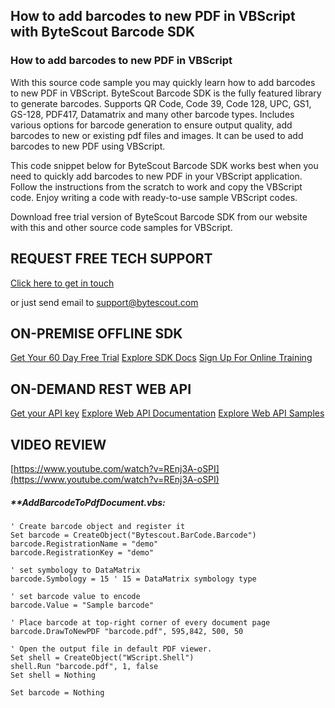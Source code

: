 ## How to add barcodes to new PDF in VBScript with ByteScout Barcode SDK

### How to add barcodes to new PDF in VBScript

With this source code sample you may quickly learn how to add barcodes to new PDF in VBScript. ByteScout Barcode SDK is the fully featured library to generate barcodes. Supports QR Code, Code 39, Code 128, UPC, GS1, GS-128, PDF417, Datamatrix and many other barcode types. Includes various options for barcode generation to ensure output quality, add barcodes to new or existing pdf files and images. It can be used to add barcodes to new PDF using VBScript.

This code snippet below for ByteScout Barcode SDK works best when you need to quickly add barcodes to new PDF in your VBScript application. Follow the instructions from the scratch to work and copy the VBScript code. Enjoy writing a code with ready-to-use sample VBScript codes.

Download free trial version of ByteScout Barcode SDK from our website with this and other source code samples for VBScript.

## REQUEST FREE TECH SUPPORT

[Click here to get in touch](https://bytescout.zendesk.com/hc/en-us/requests/new?subject=ByteScout%20Barcode%20SDK%20Question)

or just send email to [support@bytescout.com](mailto:support@bytescout.com?subject=ByteScout%20Barcode%20SDK%20Question) 

## ON-PREMISE OFFLINE SDK 

[Get Your 60 Day Free Trial](https://bytescout.com/download/web-installer?utm_source=github-readme)
[Explore SDK Docs](https://bytescout.com/documentation/index.html?utm_source=github-readme)
[Sign Up For Online Training](https://academy.bytescout.com/)


## ON-DEMAND REST WEB API

[Get your API key](https://pdf.co/documentation/api?utm_source=github-readme)
[Explore Web API Documentation](https://pdf.co/documentation/api?utm_source=github-readme)
[Explore Web API Samples](https://github.com/bytescout/ByteScout-SDK-SourceCode/tree/master/PDF.co%20Web%20API)

## VIDEO REVIEW

[https://www.youtube.com/watch?v=REnj3A-oSPI](https://www.youtube.com/watch?v=REnj3A-oSPI)




<!-- code block begin -->

##### ****AddBarcodeToPdfDocument.vbs:**
    
```
' Create barcode object and register it
Set barcode = CreateObject("Bytescout.BarCode.Barcode")
barcode.RegistrationName = "demo"
barcode.RegistrationKey = "demo"

' set symbology to DataMatrix
barcode.Symbology = 15 ' 15 = DataMatrix symbology type

' set barcode value to encode
barcode.Value = "Sample barcode" 

' Place barcode at top-right corner of every document page
barcode.DrawToNewPDF "barcode.pdf", 595,842, 500, 50

' Open the output file in default PDF viewer.
Set shell = CreateObject("WScript.Shell")
shell.Run "barcode.pdf", 1, false
Set shell = Nothing

Set barcode = Nothing


```

<!-- code block end -->